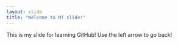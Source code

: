 ```yaml
---
layout: slide
title: "Welcome to MT slide!"
---
```

This is my slide for learning GitHub!
Use the left arrow to go back!
